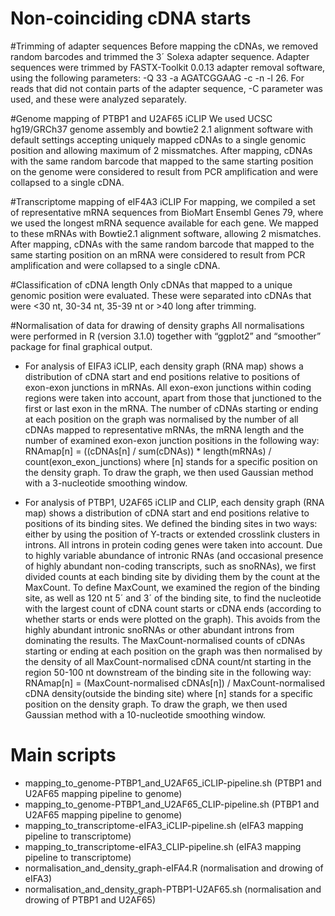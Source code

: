 # Non-coinciding cDNA starts

#Trimming of adapter sequences
Before mapping the cDNAs, we removed random barcodes and trimmed the 3´ Solexa adapter sequence. Adapter sequences were trimmed by FASTX-Toolkit 0.0.13 adapter removal software, using the following parameters: -Q 33 -a AGATCGGAAG -c -n -l 26. For reads that did not contain parts of the adapter sequence, -C parameter was used, and these were analyzed separately.

#Genome mapping of PTBP1 and U2AF65 iCLIP
We used UCSC hg19/GRCh37 genome assembly and bowtie2 2.1 alignment software with default settings accepting uniquely mapped cDNAs to a single genomic position and allowing maximum of 2 missmatches. After mapping, cDNAs with the same random barcode that mapped to the same starting position on the genome were considered to result from PCR amplification and were collapsed to a single cDNA.

#Transcriptome mapping of eIF4A3 iCLIP
For mapping, we compiled a set of representative mRNA sequences from BioMart Ensembl Genes 79, where we used the longest mRNA sequence available for each gene. We mapped to these mRNAs with Bowtie2.1 alignment software, allowing 2 mismatches. After mapping, cDNAs with the same random barcode that mapped to the same starting position on an mRNA were considered to result from PCR amplification and were collapsed to a single cDNA.

#Classification of cDNA length
Only cDNAs that mapped to a unique genomic position were evaluated. These were separated into cDNAs that were <30 nt, 30-34 nt, 35-39 nt or >40 long after trimming. 

#Normalisation of data for drawing of density graphs
All normalisations were performed in R (version 3.1.0) together with “ggplot2” and “smoother” package for final graphical output.

- For analysis of EIFA3 iCLIP, each density graph (RNA map) shows a distribution of cDNA start and end positions relative to positions of exon-exon junctions in mRNAs. All exon-exon junctions within coding regions were taken into account, apart from those that junctioned to the first or last exon in the mRNA. The number of cDNAs starting or ending at each position on the graph was normalised by the number of all cDNAs mapped to representative mRNAs, the mRNA length and the number of examined exon-exon junction positions in the following way: 
RNAmap[n] = ((cDNAs[n] / sum(cDNAs)) * length(mRNAs) / count(exon_exon_junctions)
where [n] stands for a specific position on the density graph.
To draw the graph, we then used Gaussian method with a 3-nucleotide smoothing window. 

- For analysis of PTBP1, U2AF65 iCLIP and CLIP, each density graph (RNA map) shows a distribution of cDNA start and end positions relative to positions of its binding sites. We defined the binding sites in two ways: either by using the position of Y-tracts or extended crosslink clusters in introns. All introns in protein coding genes were taken into account. Due to highly variable abundance of intronic RNAs (and occasional presence of highly abundant non-coding transcripts, such as snoRNAs), we first divided counts at each binding site by dividing them by the count at the MaxCount. To define MaxCount, we examined the region of the binding site, as well as 120 nt 5´ and 3´ of the binding site, to find the nucleotide with the largest count of cDNA count starts or cDNA ends (according to whether starts or ends were plotted on the graph). This avoids from the highly abundant intronic snoRNAs or other abundant introns from dominating the results. The MaxCount-normalised counts of cDNAs starting or ending at each position on the graph was then normalised by the density of all MaxCount-normalised cDNA count/nt starting in the region 50-100 nt downstream of the binding site in the following way: 
RNAmap[n] = (MaxCount-normalised cDNAs[n]) / MaxCount-normalised cDNA density(outside the binding site)
where [n] stands for a specific position on the density graph.
To draw the graph, we then used Gaussian method with a 10-nucleotide smoothing window. 

# Main scripts
 - mapping_to_genome-PTBP1_and_U2AF65_iCLIP-pipeline.sh (PTBP1 and U2AF65 mapping pipeline to genome)
 - mapping_to_genome-PTBP1_and_U2AF65_CLIP-pipeline.sh (PTBP1 and U2AF65 mapping pipeline to genome)
 - mapping_to_transcriptome-eIFA3_iCLIP-pipeline.sh (eIFA3 mapping pipeline to transcriptome)
 - mapping_to_transcriptome-eIFA3_CLIP-pipeline.sh (eIFA3 mapping pipeline to transcriptome)
 - normalisation_and_density_graph-eIFA4.R (normalisation and drowing of eIFA3)
 - normalisation_and_density_graph-PTBP1-U2AF65.sh (normalisation and drowing of PTBP1 and U2AF65)
